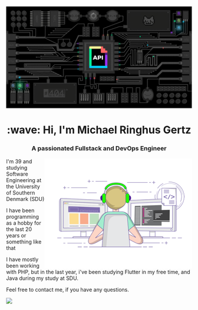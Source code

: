 [![MasterHead](https://raw.githubusercontent.com/MGertz/MGertz/main/images/header.gif)](https://ringhus.dk)

<h1 align="center" text-decoration="none">:wave: Hi, I'm Michael Ringhus Gertz</h1>

<h3 align="center">A passionated Fullstack and DevOps Engineer</h3>

<img align="right" alt="Coding" width="400" src="https://raw.githubusercontent.com/MGertz/MGertz/main/images/coder.gif">

<p align="left">
I'm 39 and studying Software Engineering at the University of Southern Denmark (SDU)
</p>
<p align="left">
I have been programming as a hobby for the last 20 years or something like that
</p>
<p align="left">
I have mostly been working with PHP, but in the last year, i've been studying Flutter in my free time, and Java during my study at SDU.
</p>
<p align="left">
Feel free to contact me, if you have any questions.
</p>

![](https://github-readme-stats.vercel.app/api/top-langs/?username=MGertz&theme=default&hide_border=false&include_all_commits=true&count_private=true&layout=compact)

<!-- <h1 align="center">👋🏽 Hey 👋🏽</h1>
<h2 align="center">I'm Michael Ringhus Gertz!</h2>
<div align="center">
I'm 38 and studying Software Engineering at the University of Southern Denmark (SDU)<br>
I have been programming as a hobby for the last 20 years or something like that.<br>
<br>
I have mostly been working with PHP, but in the last year, i've been studying Flutter in my free time, and Java during my study at SDU.<br>
<br>
Feel free to contact me, if you have any questions.
</div>
-->
